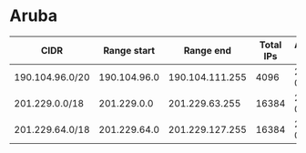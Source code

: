 # Aruba

CIDR               | Range start     | Range end       | Total IPs  | Assign date | Owner
------------------ | --------------- | --------------- | ---------- | ----------- | -----
190.104.96.0/20    | 190.104.96.0    | 190.104.111.255 | 4096       | 2010-04-23  | 
201.229.0.0/18     | 201.229.0.0     | 201.229.63.255  | 16384      | 2005-06-20  | 
201.229.64.0/18    | 201.229.64.0    | 201.229.127.255 | 16384      | 2010-08-09  | 
